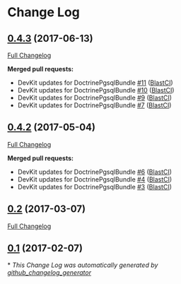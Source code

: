 # Change Log

## [0.4.3](https://github.com/blast-project/DoctrinePgsqlBundle/tree/0.4.3) (2017-06-13)
[Full Changelog](https://github.com/blast-project/DoctrinePgsqlBundle/compare/0.4.2...0.4.3)

**Merged pull requests:**

- DevKit updates for DoctrinePgsqlBundle [\#11](https://github.com/blast-project/DoctrinePgsqlBundle/pull/11) ([BlastCI](https://github.com/BlastCI))
- DevKit updates for DoctrinePgsqlBundle [\#10](https://github.com/blast-project/DoctrinePgsqlBundle/pull/10) ([BlastCI](https://github.com/BlastCI))
- DevKit updates for DoctrinePgsqlBundle [\#9](https://github.com/blast-project/DoctrinePgsqlBundle/pull/9) ([BlastCI](https://github.com/BlastCI))
- DevKit updates for DoctrinePgsqlBundle [\#7](https://github.com/blast-project/DoctrinePgsqlBundle/pull/7) ([BlastCI](https://github.com/BlastCI))

## [0.4.2](https://github.com/blast-project/DoctrinePgsqlBundle/tree/0.4.2) (2017-05-04)
[Full Changelog](https://github.com/blast-project/DoctrinePgsqlBundle/compare/0.2...0.4.2)

**Merged pull requests:**

- DevKit updates for DoctrinePgsqlBundle [\#6](https://github.com/blast-project/DoctrinePgsqlBundle/pull/6) ([BlastCI](https://github.com/BlastCI))
- DevKit updates for DoctrinePgsqlBundle [\#4](https://github.com/blast-project/DoctrinePgsqlBundle/pull/4) ([BlastCI](https://github.com/BlastCI))
- DevKit updates for DoctrinePgsqlBundle [\#3](https://github.com/blast-project/DoctrinePgsqlBundle/pull/3) ([BlastCI](https://github.com/BlastCI))

## [0.2](https://github.com/blast-project/DoctrinePgsqlBundle/tree/0.2) (2017-03-07)
[Full Changelog](https://github.com/blast-project/DoctrinePgsqlBundle/compare/0.1...0.2)

## [0.1](https://github.com/blast-project/DoctrinePgsqlBundle/tree/0.1) (2017-02-07)


\* *This Change Log was automatically generated by [github_changelog_generator](https://github.com/skywinder/Github-Changelog-Generator)*